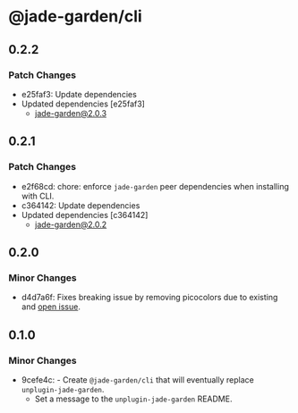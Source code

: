 # @jade-garden/cli

## 0.2.2

### Patch Changes

- e25faf3: Update dependencies
- Updated dependencies [e25faf3]
  - jade-garden@2.0.3

## 0.2.1

### Patch Changes

- e2f68cd: chore: enforce `jade-garden` peer dependencies when installing with CLI.
- c364142: Update dependencies
- Updated dependencies [c364142]
  - jade-garden@2.0.2

## 0.2.0

### Minor Changes

- d4d7a6f: Fixes breaking issue by removing picocolors due to existing and [open issue](https://github.com/alexeyraspopov/picocolors/issues/70).

## 0.1.0

### Minor Changes

- 9cefe4c: - Create `@jade-garden/cli` that will eventually replace `unplugin-jade-garden`.
  - Set a message to the `unplugin-jade-garden` README.
